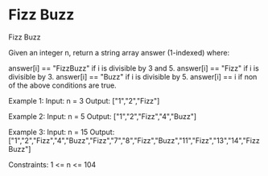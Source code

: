 # Fizz Buzz
 Fizz Buzz

Given an integer n, return a string array answer (1-indexed) where:

answer[i] == "FizzBuzz" if i is divisible by 3 and 5.
answer[i] == "Fizz" if i is divisible by 3.
answer[i] == "Buzz" if i is divisible by 5.
answer[i] == i if non of the above conditions are true.
 
Example 1:
Input: n = 3
Output: ["1","2","Fizz"]

Example 2:
Input: n = 5
Output: ["1","2","Fizz","4","Buzz"]

Example 3:
Input: n = 15
Output: ["1","2","Fizz","4","Buzz","Fizz","7","8","Fizz","Buzz","11","Fizz","13","14","FizzBuzz"]

Constraints:
1 <= n <= 104